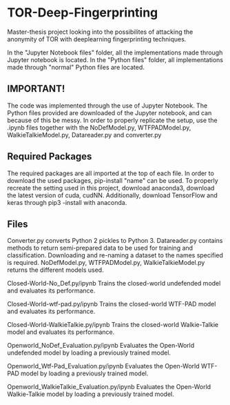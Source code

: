 # TOR-Deep-Fingerprinting
Master-thesis project looking into the possibilites of attacking the anonymity of TOR with deeplearning fingerprinting techniques.

In the "Jupyter Notebook files" folder, all the implementations made through Jupyter notebook is located.
In the "Python files" folder, all implementations made through "normal" Python files are located.

## IMPORTANT!
The code was implemented through the use of Jupyter Notebook. The Python files provided are downloaded of the Jupyter notebook, and can because of this be messy. In order to properly replicate the setup, use the .ipynb files together with the NoDefModel.py, WTFPADModel.py, WalkieTalkieModel.py, Datareader.py and converter.py

## Required Packages
The required packages are all imported at the top of each file. In order to download the used packages, pip-install "name" can be used. To properly recreate the setting used in this project, download anaconda3, download the latest version of cuda, cudNN. Additionally, download TensorFlow and keras through pip3 -install with anaconda.

## Files
Converter.py converts Python 2 pickles to Python 3.
Datareader.py contains methods to return semi-prepared data to be used for training and classification. Downloading and re-naming a dataset to the names specified is required.
NoDefModel.py, WTFPADModel.py, WalkieTalkieModel.py returns the different models used. 

Closed-World-No_Def.py/ipynb                 Trains the closed-world undefended model and evaluates its performance.

Closed-World-wtf-pad.py/ipynb                Trains the closed-world WTF-PAD model and evaluates its performance.

Closed-World-WalkieTalkie.py/ipynb           Trains the closed-world Walkie-Talkie model and evaluates its performance.

Openworld_NoDef_Evaluation.py/ipynb          Evaluates the Open-World undefended model by loading a previously trained model.

Openworld_Wtf-Pad_Evaluation.py/ipynb        Evaluates the Open-World WTF-PAD model by loading a previously trained model.

Openworld_WalkieTalkie_Evaluation.py/ipynb   Evaluates the Open-World Walkie-Talkie model by loading a previously trained model.


